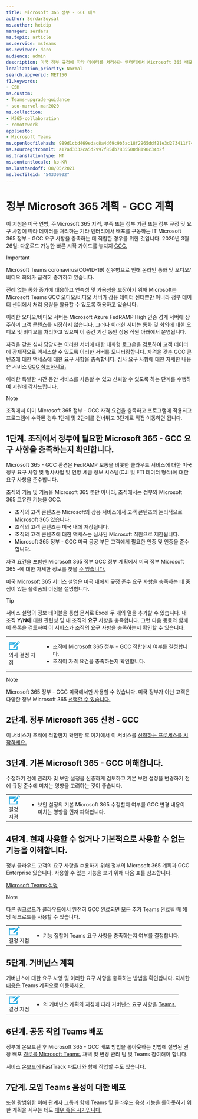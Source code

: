 ```yaml
---
title: Microsoft 365 정부 - GCC 배포
author: SerdarSoysal
ms.author: heidip
manager: serdars
ms.topic: article
ms.service: msteams
ms.reviewer: daro
audience: admin
description: 미국 정부 규정에 따라 데이터를 처리하는 엔터티에서 Microsoft 365 배포를 구동하기 위한 IT 프로에 대한 지침
localization_priority: Normal
search.appverid: MET150
f1.keywords:
- CSH
ms.custom:
- Teams-upgrade-guidance
- seo-marvel-mar2020
ms.collection:
- M365-collaboration
- remotework
appliesto:
- Microsoft Teams
ms.openlocfilehash: 989d1cbd469edac8a4d69c9b5ac18f2965ddf21e3d273411f740a82d4ab220f5
ms.sourcegitcommit: a17ad3332ca5d2997f85db7835500d8190c34b2f
ms.translationtype: MT
ms.contentlocale: ko-KR
ms.lasthandoff: 08/05/2021
ms.locfileid: "54330902"
---
```

# <a name="plan-for-microsoft-365-government---gcc-deployments"></a>정부 Microsoft 365 계획 - GCC 계획

이 지침은 미국 연방, 주Microsoft 365 지역, 부족 또는 정부 기관 또는 정부 규정 및 요구 사항에 따라 데이터를 처리하는 기타 엔터티에서 배포를 구동하는 IT Microsoft 365 정부 - GCC 요구 사항을 충족하는 데 적합한 경우를 위한 것입니다. 2020년 3월 26일: 다운로드 가능한 빠른 시작 가이드를 놓치지 [GCC.](https://github.com/MicrosoftDocs/OfficeDocs-SkypeForBusiness/blob/live/Teams/downloads/Quick-Start-Guide-for-GCC.pdf?raw=true)

> [!IMPORTANT]
> Microsoft Teams coronavirus(COVID-19) 전유병으로 인해 온라인 통화 및 오디오/비디오 회의가 급격히 증가하고 있습니다.<br/>
> 
>전례 없는 통화 증가에 대응하고 연속성 및 가용성을 보장하기 위해 Microsoft는 Microsoft Teams GCC 오디오/비디오 서버가 상용 데이터 센터뿐만 아니라 정부 데이터 센터에서 처리 용량을 활용할 수 있도록 허용하고 있습니다.<br/>
> 
>이러한 오디오/비디오 서버는 Microsoft Azure FedRAMP High 인증 경계 서버에 상주하며 고객 콘텐츠를 저장하지 않습니다. 그러나 이러한 서버는 통화 및 회의에 대한 오디오 및 비디오를 처리하고 있으며 이 중간 기간 동안 상용 직원 아래에서 운영됩니다.<br/>
> 
>자격을 갖춘 심사 담당자는 이러한 서버에 대한 대화형 로그온을 검토하여 고객 데이터에 잠재적으로 액세스할 수 있도록 이러한 서버를 모니터링합니다. 자격을 갖춘 GCC 콘텐츠에 대한 액세스에 대한 요구 사항을 충족합니다. 심사 요구 사항에 대한 자세한 내용은 서비스 [GCC 참조하세요.](/office365/servicedescriptions/office-365-platform-service-description/office-365-us-government/gcc)<br/>
> 
>이러한 특별한 시간 동안 서비스를 사용할 수 있고 신뢰할 수 있도록 하는 단계를 수행하여 지원에 감사드립니다.<br/>


> [!NOTE]
> 조직에서 이미 Microsoft 365 정부 - GCC 자격 요건을 충족하고 프로그램에 적용되고 프로그램에 수락된 경우 1단계 및 2단계를 건너뛰고 3단계로 직접 이동하면 됩니다. 

## <a name="step-1-determine-whether-your-organization-needs-microsoft-365-government---gcc-and-meets-eligibility-requirements"></a>1단계. 조직에서 정부에 필요한 Microsoft 365 - GCC 요구 사항을 충족하는지 확인합니다. 

Microsoft 365 - GCC 환경은 FedRAMP 보통을 비롯한 클라우드 서비스에 대한 미국 정부 요구 사항 및 형사사법 및 연방 세금 정보 시스템(CJI 및 FTI 데이터 형식)에 대한 요구 사항을 준수합니다.

조직의 기능 및 기능을 Microsoft 365 뿐만 아니라, 조직에서는 정부와 Microsoft 365 고유한 기능을 GCC.

-   조직의 고객 콘텐츠는 Microsoft의 상용 서비스에서 고객 콘텐츠와 논리적으로 Microsoft 365 있습니다.
-   조직의 고객 콘텐츠는 미국 내에 저장됩니다.
-   조직의 고객 콘텐츠에 대한 액세스는 심사된 Microsoft 직원으로 제한됩니다.
-   Microsoft 365 정부 - GCC 미국 공공 부문 고객에게 필요한 인증 및 인증을 준수합니다.

자격 요건을 포함한 Microsoft 365 정부 GCC 정부 계획에서 미국 정부 Microsoft 365 [](https://products.office.com/government/compare-office-365-government-plans)-에 대한 자세한 정보를 찾을 [수 있습니다.](https://products.office.com/government/compare-office-365-government-plans#EligibilityRequirements)

미국 [Microsoft 365](/office365/servicedescriptions/office-365-platform-service-description/office-365-us-government/office-365-us-government) 서비스 설명은 미국 내에서 규정 준수 요구 사항을 충족하는 데 중심이 있는 플랫폼의 이점을 설명합니다.

> [!Tip]
> 서비스 설명의 정보 테이블을 통합 문서로 Excel 두 개의 열을 추가할 수 있습니다. 내 조직 **Y/N에** 대한 관련성 및 내 조직의 **요구** 사항을 충족합니다. 그런 다음 동료와 함께 이 목록을 검토하여 이 서비스가 조직의 요구 사항을 충족하는지 확인할 수 있습니다.

|    |     |
|-----------|------------|
| ![의사 결정 지점을 묘사하는 아이콘](media/audio_conferencing_image7.png) <br/>의사 결정 지점|<ul><li>조직에 Microsoft 365 정부 - GCC 적합한지 여부를 결정합니다.</li><li>조직이 자격 요건을 충족하는지 확인합니다.</li></ul> |

> [!Note]
> Microsoft 365 정부 - GCC 미국에서만 사용할 수 있습니다. 미국 정부가 아닌 고객은 다양한 정부 Microsoft 365 [선택할 수 있습니다.](https://products.office.com/en/government/compare-office-365-government-plans)


## <a name="step-2-apply-for-microsoft-365-government---gcc"></a>2단계. 정부 Microsoft 365 신청 - GCC

이 서비스가 조직에 적합한지 확인한 후 여기에서 이 서비스를 [신청하는 프로세스를 시작하세요.](https://products.office.com/government/eligibility-validation)

## <a name="step-3-understand-microsoft-365-government---gcc-default-security-settings"></a>3단계. 기본 Microsoft 365 - GCC 이해합니다.

수정하기 전에 관리자 및 보안 [](enable-features-office-365.md) 설정을 신중하게 검토하고 기본 보안 설정을 변경하기 전에 규정 준수에 미치는 영향을 고려하는 것이 좋습니다.

|    |     |
|-----------|------------|
| ![의사 결정 지점을 묘사하는 아이콘](media/audio_conferencing_image7.png) <br/>결정 지점|<ul><li>보안 설정의 기본 Microsoft 365 수정할지 여부를 GCC 변경 내용이 미치는 영향을 먼저 파악합니다.</li></ul> |

## <a name="step-4-understand-which-capabilities-are-currently-unavailable-or-disabled-by-default"></a>4단계. 현재 사용할 수 없거나 기본적으로 사용할 수 없는 기능을 이해합니다.

정부 클라우드 고객의 요구 사항을 수용하기 위해 정부의 Microsoft 365 계획과 GCC Enterprise 있습니다. 사용할 수 있는 기능을 보기 위해 다음 표를 참조합니다.

[Microsoft Teams 설명](/office365/servicedescriptions/teams-service-description)

> [!Note]
> 다른 워크로드가 클라우드에서 완전히 GCC 완료되면 모든 추가 Teams 완료될 때 해당 워크로드를 사용할 수 있습니다.


|    |     |
|-----------|------------|
| ![의사 결정 지점을 묘사하는 아이콘](media/audio_conferencing_image7.png) <br/>결정 지점|<ul><li>기능 집합이 Teams 요구 사항을 충족하는지 여부를 결정합니다.</li></ul> |

## <a name="step-5-plan-for-governance"></a>5단계. 거버넌스 계획

거버넌스에 대한 요구 사항 및 이러한 요구 사항을 충족하는 방법을 확인합니다. 자세한 [내용은](plan-teams-governance.md) Teams 계획으로 이동하세요.

|    |     |
|-----------|------------|
| ![의사 결정 지점을 묘사하는 아이콘](media/audio_conferencing_image7.png) <br/>결정 지점|<ul><li>의 거버넌스 계획의 지침에 따라 거버넌스 요구 사항을 [Teams.](plan-teams-governance.md)</li></ul> |

## <a name="step-6-deploy-teams-for-collaboration"></a>6단계. 공동 작업 Teams 배포

정부에 온보드된 후 Microsoft 365 - GCC 배포 방법을 롤아웃하는 방법에 설명된 권장 배포 [경로를 Microsoft Teams.](./deploy-overview.md) 채택 및 변경 관리 팀 및 Teams 참여해야 합니다.

서비스 [온보드에](https://www.microsoft.com/fasttrack) FastTrack 파트너와 함께 작업할 수도 있습니다.

## <a name="step-7-deploy-teams-for-meetings-and-voice"></a>7단계. 모임 Teams 음성에 대한 배포

또한 광범위한 이해 관계자 그룹과 함께 Teams 및 클라우드 음성 기능을 롤아웃하기 위한 계획을 세우는 데도 [매우 좋은 시기입니다.](./cloud-voice-landing-page.md)